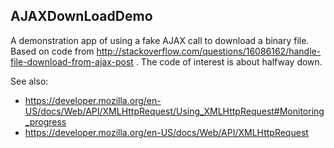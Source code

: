 ## AJAXDownLoadDemo

A demonstration app of using a fake AJAX call to download a binary file.
Based on code from http://stackoverflow.com/questions/16086162/handle-file-download-from-ajax-post .
The code of interest is about halfway down.

See also:

* https://developer.mozilla.org/en-US/docs/Web/API/XMLHttpRequest/Using_XMLHttpRequest#Monitoring_progress
* https://developer.mozilla.org/en-US/docs/Web/API/XMLHttpRequest
